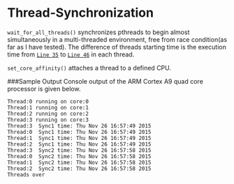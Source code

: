 # Thread-Synchronization
`wait_for_all_threads()` synchronizes pthreads to begin almost simultaneously in a multi-threaded environment, free from race condition(as far as I have tested). The difference of threads starting time is the execution time from [`Line 35`](https://github.com/stamilselvan/Thread-Synchronization/blob/master/main.c#L35) to [`Line 46`](https://github.com/stamilselvan/Thread-Synchronization/blob/master/main.c#L46) in each thread. 

`set_core_affinity()` attaches a thread to a defined CPU.

###Sample Output
Console output of the ARM Cortex A9 quad core processor is given below.
```
Thread:0 running on core:0 
Thread:1 running on core:1 
Thread:2 running on core:2 
Thread:3 running on core:3 
Thread:3  Sync1 time: Thu Nov 26 16:57:49 2015
Thread:0  Sync1 time: Thu Nov 26 16:57:49 2015
Thread:1  Sync1 time: Thu Nov 26 16:57:49 2015
Thread:2  Sync1 time: Thu Nov 26 16:57:49 2015
Thread:3  Sync2 time: Thu Nov 26 16:57:58 2015
Thread:0  Sync2 time: Thu Nov 26 16:57:58 2015
Thread:1  Sync2 time: Thu Nov 26 16:57:58 2015
Thread:2  Sync2 time: Thu Nov 26 16:57:58 2015
Threads over 
```
